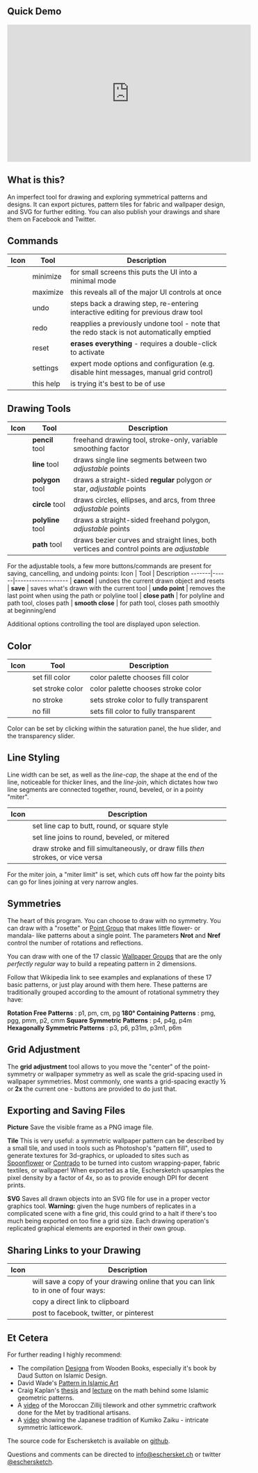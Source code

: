 <slot name="header"></slot>

## Quick Demo
<p style="text-align:center">
  <iframe width="560" height="315" src="https://www.youtube-nocookie.com/embed/iKF9nnKlxdI?rel=0" frameborder="0" allowfullscreen></iframe>
</p>

## What is this?

An imperfect tool for drawing and exploring symmetrical patterns and designs.  It can export pictures, pattern tiles for fabric and wallpaper design, and SVG for further editing.  You can also publish your drawings and share them on Facebook and Twitter.

## Commands

Icon   | Tool | Description
-------|------|-------------------
<span class="icon-shrink2"></span> | minimize | for small screens this puts the UI into a minimal mode
<span class="icon-enlarge2"></span> | maximize | this reveals all of the major UI controls at once
<span class="icon-undo"/>| undo | steps back a drawing step, re-entering interactive editing for previous draw tool
<span class="icon-redo"/>| redo | reapplies a previously undone tool - note that the redo stack is not automatically emptied
<span class="icon-bin"/>| reset | __erases everything__ - requires a double-click to activate
<span class="icon-cog"/>| settings | expert mode options and configuration (e.g. disable hint messages, manual grid control)
<span class="icon-question-circle"></span>| this help | is trying it's best to be of use

## Drawing Tools

Icon   | Tool | Description
-------|------|-------------------
<span class="icon-pencil"/>  | __pencil__ tool | freehand drawing tool, stroke-only, variable smoothing factor
<span class="icon-line"/> | __line__ tool | draws single line segments between two _adjustable_ points
<span class="icon-hexagon"/>| __polygon__ tool | draws a straight-sided __regular__ polygon _or_ star, _adjustable_ points
<span class="icon-radio-unchecked"/> | __circle__ tool | draws circles, ellipses, and arcs,  from three _adjustable_ points
<span class="icon-polyline"/> | __polyline__ tool | draws a straight-sided freehand polygon, _adjustable_ points
<span class="icon-pen"/>| __path__ tool | draws bezier curves and straight lines, both vertices and control points are _adjustable_

For the adjustable tools, a few more buttons/commands are present for saving, cancelling, and undoing points:
Icon   | Tool | Description
-------|------|-------------------
<span class="icon-cross"/>  | __cancel__ | undoes the current drawn object and resets
<span class="icon-checkmark"/> | __save__ | saves what's drawn with the current tool
<span class="icon-minus"/> | __undo point__ | removes the last point when using the path or polyline tool
<span class="icon-stroke"/> | __close path__ | for polyline and path tool, closes path
<span class="icon-radio-unchecked"/> | __smooth close__ | for path tool, closes path smoothly at beginning/end

Additional options controlling the tool are displayed upon selection.

 ## Color

 Icon   | Tool | Description
 -------|------|-------------------
 <span class="icon-fill"/>| set fill color | color palette chooses fill color
 <span class="icon-stroke"/>| set stroke color | color palette chooses stroke color
 <span class="icon-no-stroke"> <span class="path1"></span><span class="path2"></span></span>| no stroke | sets stroke color to fully transparent
 <span class="icon-no-fill"> <span class="path1"></span><span class="path2"></span></span>| no fill | sets fill color to fully transparent

Color can be set by clicking within the saturation panel, the hue slider, and the transparency slider.

## Line Styling

Line width can be set, as well as the _line-cap_, the shape at the end of the line, noticeable for thicker lines, and the _line-join_, which dictates how two line segments are connected together, round, beveled, or in a pointy "miter".

Icon   | Description
-------|-------------------------
<span class="icon-linecap-butt"/><span class="icon-linecap-round"/><span class="icon-linecap-square"/> | set line cap to butt, round, or square style
<span class="icon-linejoin-round"/><span class="icon-linejoin-bevel"/><span class="icon-linejoin-miter"/> | set line joins to round, beveled, or mitered
<span class="icon-draworder-normal"/> <span class="icon-draworder-fillstroke"/> <span class="icon-draworder-strokefill"/> | draw stroke and fill simultaneously, or draw fills _then_ strokes, or vice versa

For the miter join, a "miter limit" is set, which cuts off how far the pointy bits can go for lines joining at very narrow angles.

## Symmetries

The heart of this program.  You can choose to draw with no symmetry.  You can draw with a "rosette" or [Point Group][1] that makes little flower- or mandala- like patterns about a single point.  The parameters __Nrot__ and __Nref__ control the number of rotations and reflections.

You can draw with one of the 17 classic [Wallpaper Groups][2] that are the only _perfectly regular_ way to build a repeating pattern in 2 dimensions.

Follow that Wikipedia link to see examples and explanations of these 17 basic patterns, or just play around with them here.  These patterns are  traditionally grouped according to the amount of rotational symmetry they have:

__Rotation Free Patterns__ : p1, pm, cm, pg
__180&deg; Containing Patterns__ : pmg, pgg, pmm, p2, cmm
__Square Symmetric Patterns__ : p4, p4g, p4m
__Hexagonally Symmetric Patterns__ : p3, p6, p31m, p3m1, p6m

## Grid Adjustment

The __grid adjustment__ tool allows to you move the "center" of the point-symmetry or wallpaper symmetry as well as scale the grid-spacing used in wallpaper symmetries.  Most commonly, one wants a grid-spacing exactly __½__ or __2x__ the current one - buttons are provided to do just that.

## Exporting and Saving Files

__Picture__ Save the visible frame as a PNG image file.

__Tile__ This is very useful: a symmetric wallpaper pattern can be described by a small tile, and used in tools such as Photoshop's "pattern fill", used to generate textures for 3d-graphics, or uploaded to sites such as [Spoonflower][spoon] or [Contrado][contrado] to be turned into custom wrapping-paper, fabric textiles, or wallpaper!  When exported as a tile, Eschersketch upsamples the pixel density by a factor of 4x, so as to provide enough DPI for decent prints.

__SVG__ Saves all drawn objects into an SVG file for use in a proper vector graphics tool.  __Warning:__ given the huge numbers of replicates in a complicated scene with a fine grid, this could grind to a halt if there's too much being exported on too fine a grid size.  Each drawing operation's replicated graphical elements are exported in their own group.

## Sharing Links to your Drawing

  Icon |  Description
-------|-------------------------
<span class="icon-cloud-upload"></span> | will save a copy of your drawing online that you can link to in one of four ways:
<span class="icon-link"></span> | copy a direct link to clipboard
<span class="icon-facebook-square"></span> <span class="icon-twitter-square"></span> <span class="icon-pinterest"></span> | post to facebook, twitter, or pinterest

## Et Cetera

For further reading I highly recommend:
 - The compilation [Designa][designa] from Wooden Books, especially it's book by Daud Sutton on Islamic Design.
 - David Wade's [Pattern in Islamic Art][patislart]
 - Craig Kaplan's [thesis][cskthesis] and [lecture][csktalk] on the math behind some Islamic geometric patterns.
 - A [video][zillijvid] of the Moroccan Zillij tilework and other symmetric craftwork done for the Met by traditional artisans.
 - A [video][kumikovid1] showing the Japanese tradition of Kumiko Zaiku - intricate symmetric latticework.

The source code for Eschersketch is available on [github][gh].

Questions and comments can be directed to [info@eschersket.ch][mail] or twitter [@eschersketch][twit].

<slot name="footer"></slot>

[1]: https://en.wikipedia.org/wiki/Point_group
[2]: https://en.wikipedia.org/wiki/Wallpaper_group
[3]: https://en.wikipedia.org/wiki/Aperiodic_tiling
[spoon]: https://www.spoonflower.com/designs/new
[contrado]: https://www.contrado.com/
[designa]: https://www.amazon.com/Designa-Wooden-Books/dp/1620406594
[gh]: https://github.com/levskaya/eschersketch
[mail]: mailto:info@eschersket.ch
[twit]: https://twitter.com/eschersketch
[cskthesis]: http://www.cgl.uwaterloo.ca/csk/phd/
[csktalk]: https://www.youtube.com/watch?v=FBn6VgoF3fE
[patislart]: https://patterninislamicart.com/
[zillijvid]: https://www.youtube.com/watch?v=Og6cTlwBTrk
[kumikovid1]: https://www.youtube.com/watch?v=9REJTj9egKU
